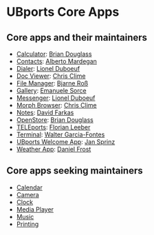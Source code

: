# UBports Core Apps

## Core apps and their maintainers

- [Calculator](https://gitlab.com/ubports/app/calculator-app): [Brian Douglass](https://gitlab.com/bhdouglass)
- [Contacts](https://github.com/ubports/address-book-app): [Alberto Mardegan](https://github.com/mardy)
- [Dialer](https://github.com/ubports/dialer-app): [Lionel Duboeuf](https://github.com/lduboeuf)
- [Doc Viewer](https://gitlab.com/ubports/app/docviewer-app): [Chris Clime](https://gitlab.com/balcy)
- [File Manager](https://gitlab.com/ubports/apps/filemanager-app): [Bjarne Roß](https://gitlab.com/nfsprodriver)
- [Gallery](https://gitlab.com/ubports/app/gallery-app): [Emanuele Sorce](https://gitlab.com/TronFortyTwo)
- [Messenger](https://github.com/ubports/messaging-app): [Lionel Duboeuf](https://github.com/lduboeuf)
- [Morph Browser](https://github.com/ubports/morph-browser): [Chris Clime](https://gitlab.com/balcy)
- [Notes](https://gitlab.com/ubports/apps/notes-app): [David Farkas](https://gitlab.com/farkasdvd)
- [OpenStore](https://gitlab.com/theopenstore/openstore-app): [Brian Douglass](https://gitlab.com/bhdouglass)
- [TELEports](https://gitlab.com/ubports/apps/teleports): [Florian Leeber](https://gitlab.com/Flohack74)
- [Terminal](https://gitlab.com/ubports/apps/terminal-app): [Walter Garcia-Fontes](https://gitlab.com/wgarcia)
- [UBports Welcome App](https://gitlab.com/ubports/app/ubports-app): [Jan Sprinz](https://gitlab.com/NeoTheThird)
- [Weather App](https://gitlab.com/ubports/apps/weather-app): [Daniel Frost](https://gitlab.com/Danfro)


## Core apps seeking maintainers

- [Calendar](https://gitlab.com/ubports/apps/calendar-app)
- [Camera](https://gitlab.com/ubports/apps/camera-app)
- [Clock](https://github.com/ubports/clock-app)
- [Media Player](https://github.com/ubports/mediaplayer-app)
- [Music](https://gitlab.com/ubports/app/music-app)
- [Printing](https://github.com/ubports/ubuntu-printing-app)
